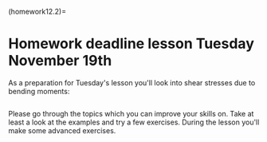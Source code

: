 (homework12.2)=
# Homework deadline lesson Tuesday November 19th

As a preparation for Tuesday's lesson you'll look into shear stresses due to bending moments:

```{tableofcontents}
```

Please go through the topics which you can improve your skills on. Take at least a look at the examples and try a few exercises. During the lesson you'll make some advanced exercises.